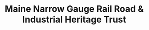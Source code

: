 ---
layout: repo
title: "Maine Narrow Gauge Rail Road & Industrial Heritage Trust"
id: 3169
permalink: repos/3169/
---